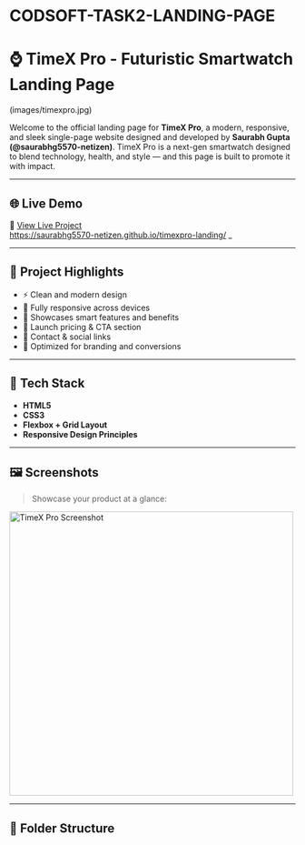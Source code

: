 # CODSOFT-TASK2-LANDING-PAGE
# ⌚ TimeX Pro - Futuristic Smartwatch Landing Page

(images/timexpro.jpg)

Welcome to the official landing page for **TimeX Pro**, a modern, responsive, and sleek single-page website designed and developed by **Saurabh Gupta (@saurabhg5570-netizen)**. TimeX Pro is a next-gen smartwatch designed to blend technology, health, and style — and this page is built to promote it with impact.

---

## 🌐 Live Demo

🔗 [View Live Project](#)  
https://saurabhg5570-netizen.github.io/timexpro-landing/
_

---

## 📌 Project Highlights

- ⚡ Clean and modern design
- 📱 Fully responsive across devices
- 🧠 Showcases smart features and benefits
- 🛒 Launch pricing & CTA section
- 📧 Contact & social links
- 🎯 Optimized for branding and conversions

---

## 🧰 Tech Stack

- **HTML5**
- **CSS3**
- **Flexbox + Grid Layout**
- **Responsive Design Principles**

---

## 🖼️ Screenshots

> Showcase your product at a glance:

<img src="images/timexpro.jpg" alt="TimeX Pro Screenshot" width="500"/>

---

## 📁 Folder Structure

